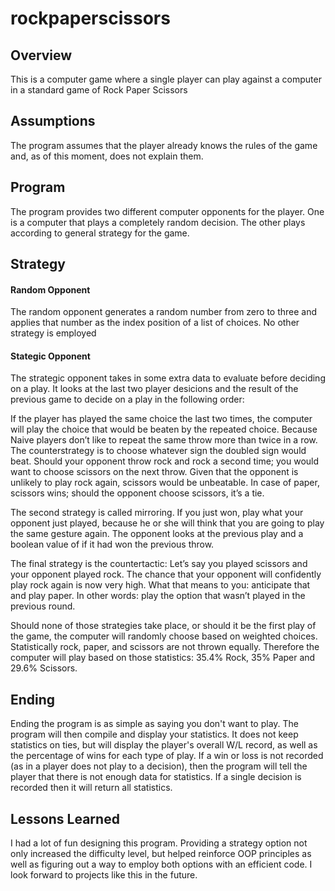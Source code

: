 # rockpaperscissors

## Overview
This is a computer game where a single player can play against a computer in a standard game of Rock Paper Scissors

## Assumptions
The program assumes that the player already knows the rules of the game and, as of this moment, does not explain them.

## Program
The program provides two different computer opponents for the player. One is a computer that plays a completely random
decision. The other plays according to general strategy for the game.

## Strategy
#### Random Opponent
The random opponent generates a random number from zero to three and applies that number as the index position of a list of choices.
No other strategy is employed

#### Stategic Opponent
The strategic opponent takes in some extra data to evaluate before deciding on a play. It looks at the last two player desicions and the
result of the previous game to decide on a play in the following order:<br>

If the player has played the same choice the last two times, the computer will play the choice that would be beaten by the repeated choice. 
Because Naive players don’t like to repeat the same throw more than twice in a row. The counterstrategy is to choose whatever sign the doubled
sign would beat. Should your opponent throw rock and rock a second time; you would want to choose scissors on the next throw. Given that 
the opponent is unlikely to play rock again, scissors would be unbeatable. In case of paper, scissors wins; should the opponent choose scissors, it’s a tie.<br>

The second strategy is called mirroring. If you just won, play what your opponent just played, because he or she will think that you are going 
to play the same gesture again. The opponent looks at the previous play and a boolean value of if it had won the previous throw.<br>

The final strategy is the countertactic: Let’s say you played scissors and your opponent played rock. The chance that your opponent will confidently 
play rock again is now very high. What that means to you: anticipate that and play paper. In other words: play the option that wasn’t played in the previous round.<br>

Should none of those strategies take place, or should it be the first play of the game, the computer will randomly choose based on weighted choices. Statistically
rock, paper, and scissors are not thrown equally. Therefore the computer will play based on those statistics: 35.4% Rock, 35% Paper and 29.6% Scissors.<br>

## Ending
Ending the program is as simple as saying you don't want to play. The program will then compile and display your statistics. It does not keep statistics on ties,
but will display the player's overall W/L record, as well as the percentage of wins for each type of play. If a win or loss is not recorded (as in a player does not
play to a decision), then the program will tell the player that there is not enough data for statistics. If a single decision is recorded then it will
return all statistics.

## Lessons Learned
I had a lot of fun designing this program. Providing a strategy option not only increased the difficulty level, but helped reinforce OOP principles as well as
figuring out a way to employ both options with an efficient code. I look forward to projects like this in the future.
